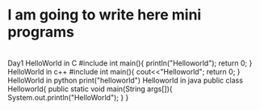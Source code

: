 # I am going to write here mini programs
<br>
Day1
HelloWorld in C
#include<stdio.h>
int main(){
println("Helloworld");
return 0;
}
HelloWorld in c++
#include <iostream.io>
int main(){
cout<<"Helloworld";
return 0;
}
HelloWorld in python
print("helloworld")
Helloworld in java
public class Helloworld{
public static void main(String args[]){
System.out.println("HelloWorld");
}
}
